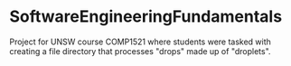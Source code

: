 # SoftwareEngineeringFundamentals

Project for UNSW course COMP1521 where students were tasked with creating a file directory that processes "drops" made up of "droplets".

